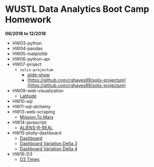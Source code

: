 # WUSTL Data Analytics Boot Camp Homework
**06/2018 to 12/2018**

- HW03-python
- HW04-pandas
- HW05-matplotlib
- HW06-python-api
- HW07-project
  - `solis-projectum`
     - [slide-show](https://slides.com/cghayes99/solis-projectum)
     - [https://github.com/cghayes99/solis-projectum](https://github.com/cghayes99/solis-projectum)
- HW09-web-visualization
  - [Latitude](https://cghayes99.github.io)
- HW10-sql
- HW11-sql-alchemy
- HW13-web-scraping
  - [Mission.To.Mars](https://cghayes99.github.io/Mission.To.Mars/)
- HW14-javascript
  - [ALIENS-R-REAL](https://cghayes99.github.io/ALIENS-R-REAL/)
- HW15-plotly-dashboard
  - [Dashboard](https://cghayes99-belly-button-dashbrd.herokuapp.com/)
  - [Dashboard Variation Delta 3](https://cghayes99-belly-button-dashbrd.herokuapp.com/delta3)
  - [Dashboard Variation Delta 4](https://cghayes99-belly-button-dashbrd.herokuapp.com/delta4)
- HW16-D3
  - [D3 Times](https://cghayes99.github.io/D3-Times/)